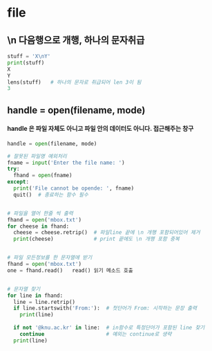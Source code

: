 # file

## \n 다음행으로 개행, 하나의 문자취급

```python
stuff = 'X\nY'
print(stuff)
X
Y
lens(stuff)   # 하나의 문자로 취급되어 len 3이 됨
3
```

## handle = open(filename, mode)   
#### handle 은 파일 자체도 아니고 파일 안의 데이터도 아니다. 접근해주는 창구

```python
handle = open(filename, mode)

# 잘못된 파일명 예외처리
fname = input('Enter the file name: ')
try:
  fhand = open(fname)
except:
  print('File cannot be opende: ', fname)
  quit()  # 종료하는 함수 필수


# 파일을 열어 한줄 씩 출력
fhand = open('mbox.txt')
for cheese in fhand:
  cheese = cheese.retrip()  # 파일line 끝에 \n 개행 포함되어있어 제거
  print(cheese)             # print 끝에도 \n 개행 포함 중복


# 파일 모든정보를 한 문자열에 받기
fhand = open('mbox.txt')
one = fhand.read()   read() 읽기 메소드 호출


# 문자열 찾기
for line in fhand:
  line = line.retrip()
  if line.startswith('From:'):  # 첫단어가 From: 시작하는 문장 출력
    print(line)
  
  if not '@knu.ac.kr' in line:  # in함수로 특정단어가 포함된 line 찾기
    continue                    # 예외는 continue로 생략
  print(line)
  
  
    

```
